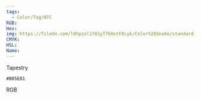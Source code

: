 ```yaml
---
tags:
  - Color/Tag/NTC
RGB:
Hex:
img: https://filedn.com/l0hpzxl1f01yT7GHxtF8cyk/Color%20Snake/standard_csv_to_svg/%23/B05E81.svg
CMYK:
HSL:
Name:
---
```

Tapestry
```palette
#B05E81
```
RGB
